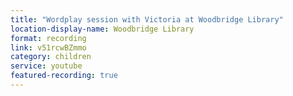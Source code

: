 ```yaml
---
title: "Wordplay session with Victoria at Woodbridge Library"
location-display-name: Woodbridge Library
format: recording
link: v51rcwBZmmo
category: children
service: youtube
featured-recording: true
---
```

